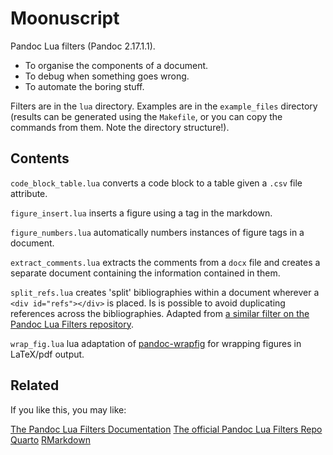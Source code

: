 # Moonuscript

Pandoc Lua filters (Pandoc 2.17.1.1).

- To organise the components of a document.
- To debug when something goes wrong.
- To automate the boring stuff.

Filters are in the `lua` directory. Examples are in the `example_files` directory (results can be generated using the `Makefile`, or you can copy the commands from them. Note the directory structure!).

## Contents

`code_block_table.lua` converts a code block to a table given a `.csv` file attribute.

`figure_insert.lua` inserts a figure using a tag in the markdown.

`figure_numbers.lua` automatically numbers instances of figure tags in a document.

`extract_comments.lua` extracts the comments from a `docx` file and creates a separate document containing the information contained in them.

`split_refs.lua` creates 'split' bibliographies within a document wherever a `<div id="refs"></div>` is placed. Is is possible to avoid duplicating references across the bibliographies. Adapted from [a similar filter on the Pandoc Lua Filters repository](https://github.com/pandoc/lua-filters/tree/master/multiple-bibliographies).

`wrap_fig.lua` lua adaptation of [pandoc-wrapfig](https://github.com/scotthartley/pandoc-wrapfig) for wrapping figures in LaTeX/pdf output.

## Related

If you like this, you may like:

[The Pandoc Lua Filters Documentation](https://pandoc.org/lua-filters.html)
[The official Pandoc Lua Filters Repo](https://github.com/pandoc/lua-filters)
[Quarto](https://quarto.org)
[RMarkdown](https://rmarkdown.rstudio.com)


